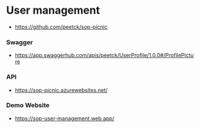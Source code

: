 # User management

- https://github.com/peetck/sop-picnic

### Swagger
- https://app.swaggerhub.com/apis/peetck/UserProfile/1.0.0#/ProfilePicture

### API
- https://sop-picnic.azurewebsites.net/

### Demo Website
- https://sop-user-management.web.app/
